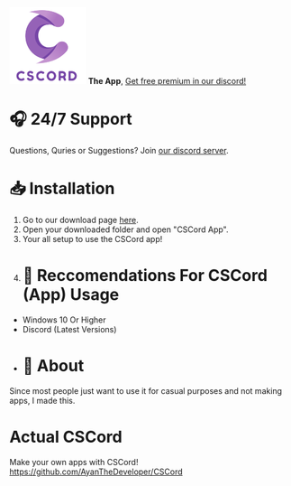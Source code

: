 [![CSCord](https://github.com/AyanTheDeveloper/CSCord/blob/master/cscordico.png?raw=true)](https://github.com/AyanTheDeveloper/CSCord-App) **The App**, [Get free premium in our discord!](https://discord.gg/m86NNb2Rhy)
# 🎧 24/7 Support
Questions, Quries or Suggestions? Join [our discord server](https://discord.gg/m86NNb2Rhy). 
# 📥 Installation
1. Go to our download page [here](https://github.com/AyanTheDeveloper/CSCord/releases/tag/CSCord-V1).
2. Open your downloaded folder and open "CSCord App".
3. Your all setup to use the CSCord app!
4. # 🧾 Reccomendations For CSCord (App) Usage
* Windows 10 Or Higher
* Discord (Latest Versions)
* # 📖 About 
Since most people just want to use it for casual purposes and not making apps, I made this.
# Actual CSCord 
Make your own apps with CSCord! https://github.com/AyanTheDeveloper/CSCord
